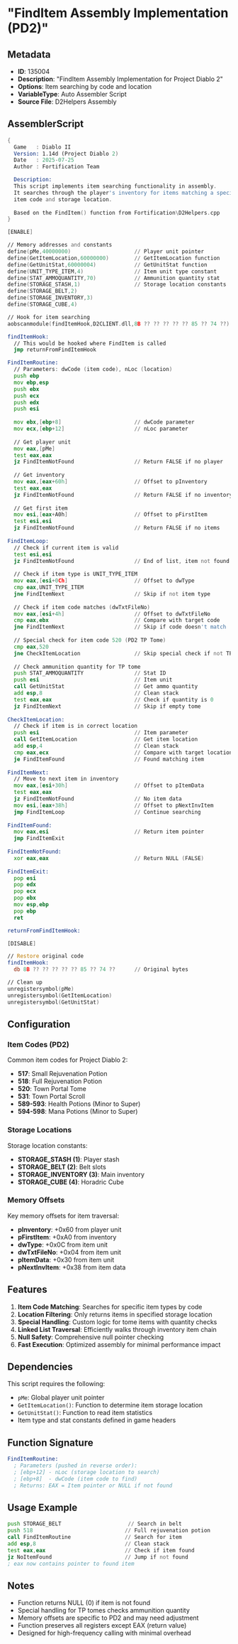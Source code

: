 # "FindItem Assembly Implementation (PD2)"

## Metadata
- **ID**: 135004
- **Description**: "FindItem Assembly Implementation for Project Diablo 2"
- **Options**: Item searching by code and location
- **VariableType**: Auto Assembler Script
- **Source File**: D2Helpers Assembly

## AssemblerScript

```asm
{ 
  Game   : Diablo II
  Version: 1.14d (Project Diablo 2)
  Date   : 2025-07-25
  Author : Fortification Team

  Description:
  This script implements item searching functionality in assembly.
  It searches through the player's inventory for items matching a specific
  item code and storage location.
  
  Based on the FindItem() function from Fortification\D2Helpers.cpp
}

[ENABLE]

// Memory addresses and constants
define(pMe,40000000)                    // Player unit pointer
define(GetItemLocation,60000000)        // GetItemLocation function
define(GetUnitStat,60000004)            // GetUnitStat function
define(UNIT_TYPE_ITEM,4)                // Item unit type constant
define(STAT_AMMOQUANTITY,70)            // Ammunition quantity stat
define(STORAGE_STASH,1)                 // Storage location constants
define(STORAGE_BELT,2)
define(STORAGE_INVENTORY,3)
define(STORAGE_CUBE,4)

// Hook for item searching
aobscanmodule(findItemHook,D2CLIENT.dll,8B ?? ?? ?? ?? ?? 85 ?? 74 ??)

findItemHook:
  // This would be hooked where FindItem is called
  jmp returnFromFindItemHook

FindItemRoutine:
  // Parameters: dwCode (item code), nLoc (location)
  push ebp
  mov ebp,esp
  push ebx
  push ecx
  push edx
  push esi
  
  mov ebx,[ebp+8]                       // dwCode parameter
  mov ecx,[ebp+12]                      // nLoc parameter
  
  // Get player unit
  mov eax,[pMe]
  test eax,eax
  jz FindItemNotFound                   // Return FALSE if no player
  
  // Get inventory
  mov eax,[eax+60h]                     // Offset to pInventory
  test eax,eax
  jz FindItemNotFound                   // Return FALSE if no inventory
  
  // Get first item
  mov esi,[eax+A0h]                     // Offset to pFirstItem
  test esi,esi
  jz FindItemNotFound                   // Return FALSE if no items
  
FindItemLoop:
  // Check if current item is valid
  test esi,esi
  jz FindItemNotFound                   // End of list, item not found
  
  // Check if item type is UNIT_TYPE_ITEM
  mov eax,[esi+0Ch]                     // Offset to dwType
  cmp eax,UNIT_TYPE_ITEM
  jne FindItemNext                      // Skip if not item type
  
  // Check if item code matches (dwTxtFileNo)
  mov eax,[esi+4h]                      // Offset to dwTxtFileNo
  cmp eax,ebx                           // Compare with target code
  jne FindItemNext                      // Skip if code doesn't match
  
  // Special check for item code 520 (PD2 TP Tome)
  cmp eax,520
  jne CheckItemLocation                 // Skip special check if not TP tome
  
  // Check ammunition quantity for TP tome
  push STAT_AMMOQUANTITY                // Stat ID
  push esi                              // Item unit
  call GetUnitStat                      // Get ammo quantity
  add esp,8                             // Clean stack
  test eax,eax                          // Check if quantity is 0
  jz FindItemNext                       // Skip if empty tome
  
CheckItemLocation:
  // Check if item is in correct location
  push esi                              // Item parameter
  call GetItemLocation                  // Get item location
  add esp,4                             // Clean stack
  cmp eax,ecx                           // Compare with target location
  je FindItemFound                      // Found matching item
  
FindItemNext:
  // Move to next item in inventory
  mov eax,[esi+30h]                     // Offset to pItemData
  test eax,eax
  jz FindItemNotFound                   // No item data
  mov esi,[eax+38h]                     // Offset to pNextInvItem
  jmp FindItemLoop                      // Continue searching
  
FindItemFound:
  mov eax,esi                           // Return item pointer
  jmp FindItemExit
  
FindItemNotFound:
  xor eax,eax                           // Return NULL (FALSE)
  
FindItemExit:
  pop esi
  pop edx
  pop ecx
  pop ebx
  mov esp,ebp
  pop ebp
  ret

returnFromFindItemHook:

[DISABLE]

// Restore original code
findItemHook:
  db 8B ?? ?? ?? ?? ?? 85 ?? 74 ??      // Original bytes

// Clean up
unregistersymbol(pMe)
unregistersymbol(GetItemLocation)
unregistersymbol(GetUnitStat)
```

## Configuration

### Item Codes (PD2)
Common item codes for Project Diablo 2:
- **517**: Small Rejuvenation Potion
- **518**: Full Rejuvenation Potion
- **520**: Town Portal Tome
- **531**: Town Portal Scroll
- **589-593**: Health Potions (Minor to Super)
- **594-598**: Mana Potions (Minor to Super)

### Storage Locations
Storage location constants:
- **STORAGE_STASH (1)**: Player stash
- **STORAGE_BELT (2)**: Belt slots
- **STORAGE_INVENTORY (3)**: Main inventory
- **STORAGE_CUBE (4)**: Horadric Cube

### Memory Offsets
Key memory offsets for item traversal:
- **pInventory**: +0x60 from player unit
- **pFirstItem**: +0xA0 from inventory
- **dwType**: +0x0C from item unit
- **dwTxtFileNo**: +0x04 from item unit
- **pItemData**: +0x30 from item unit
- **pNextInvItem**: +0x38 from item data

## Features

1. **Item Code Matching**: Searches for specific item types by code
2. **Location Filtering**: Only returns items in specified storage location
3. **Special Handling**: Custom logic for tome items with quantity checks
4. **Linked List Traversal**: Efficiently walks through inventory item chain
5. **Null Safety**: Comprehensive null pointer checking
6. **Fast Execution**: Optimized assembly for minimal performance impact

## Dependencies

This script requires the following:
- `pMe`: Global player unit pointer
- `GetItemLocation()`: Function to determine item storage location
- `GetUnitStat()`: Function to read item statistics
- Item type and stat constants defined in game headers

## Function Signature

```asm
FindItemRoutine:
  ; Parameters (pushed in reverse order):
  ; [ebp+12] - nLoc (storage location to search)
  ; [ebp+8]  - dwCode (item code to find)
  ; Returns: EAX = Item pointer or NULL if not found
```

## Usage Example

```asm
push STORAGE_BELT                     // Search in belt
push 518                             // Full rejuvenation potion
call FindItemRoutine                 // Search for item
add esp,8                            // Clean stack
test eax,eax                         // Check if item found
jz NoItemFound                       // Jump if not found
; eax now contains pointer to found item
```

## Notes

- Function returns NULL (0) if item is not found
- Special handling for TP tomes checks ammunition quantity
- Memory offsets are specific to PD2 and may need adjustment
- Function preserves all registers except EAX (return value)
- Designed for high-frequency calling with minimal overhead
